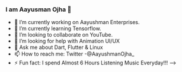 ###  I am Aayusman Ojha 👋

- 🔭 I’m currently working on Aayushman Enterprises.
- 🌱 I’m currently learning Tensorflow.
- 👯 I’m looking to collaborate on YouTube.
- 🤔 I’m looking for help with Animation UI/UX
- 💬 Ask me about Dart, Flutter & Linux 
- 📫 How to reach me:  Twitter -@AayushmanOjha_
- ⚡ Fun fact: I spend Almost 6 Hours Listening Music Everyday!!!
-->

